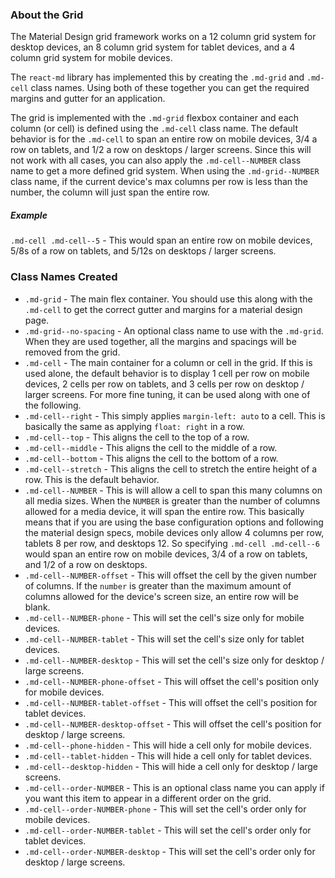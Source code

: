 ### About the Grid

The Material Design grid framework works on a 12 column grid system for desktop devices,
an 8 column grid system for tablet devices, and a 4 column grid system for mobile devices.

The `react-md` library has implemented this by creating the `.md-grid` and `.md-cell`
class names. Using both of these together you can get the required margins and gutter for an
application.

The grid is implemented with the `.md-grid` flexbox container and each column (or cell)
is defined using the `.md-cell` class name. The default behavior is for the `.md-cell`
to span an entire row on mobile devices, 3/4 a row on tablets, and 1/2 a row on desktops /
larger screens. Since this will not work with all cases, you can also apply the `.md-cell--NUMBER`
class name to get a more defined grid system. When using the `.md-grid--NUMBER` class name,
if the current device's max columns per row is less than the number, the column will just span the
entire row.

##### Example
`.md-cell .md-cell--5` - This would span an entire row on mobile devices, 5/8s of a row on tablets,
and 5/12s on desktops / larger screens.

### Class Names Created
- `.md-grid` - The main flex container. You should use this along with the `.md-cell` to get
the correct gutter and margins for a material design page.
- `.md-grid--no-spacing` - An optional class name to use with the `.md-grid`. When they are used
together, all the margins and spacings will be removed from the grid.
- `.md-cell` - The main container for a column or cell in the grid. If this is used alone, the default
behavior is to display 1 cell per row on mobile devices, 2 cells per row on tablets, and 3 cells per row
on desktop / larger screens. For more fine tuning, it can be used along with one of the following.
- `.md-cell--right` - This simply applies `margin-left: auto` to a cell. This is basically the same as applying
`float: right` in a row.
- `.md-cell--top` - This aligns the cell to the top of a row.
- `.md-cell--middle` - This aligns the cell to the middle of a row.
- `.md-cell--bottom` - This aligns the cell to the bottom of a row.
- `.md-cell--stretch` - This aligns the cell to stretch the entire height of a row. This is the default behavior.
- `.md-cell--NUMBER` - This is will allow a cell to span this many columns on all media sizes. When the `NUMBER`
is greater than the number of columns allowed for a media device, it will span the entire row. This basically means
that if you are using the base configuration options and following the material design specs, mobile devices only
allow 4 columns per row, tablets 8 per row, and desktops 12. So specifying `.md-cell .md-cell--6` would span an
entire row on mobile devices, 3/4 of a row on tablets, and 1/2 of a row on desktops.
- `.md-cell--NUMBER-offset` - This will offset the cell by the given number of columns. If the `number` is greater
than the maximum amount of columns allowed for the device's screen size, an entire row will be blank.
- `.md-cell--NUMBER-phone` - This will set the cell's size only for mobile devices.
- `.md-cell--NUMBER-tablet` - This will set the cell's size only for tablet devices.
- `.md-cell--NUMBER-desktop` - This will set the cell's size only for desktop / large screens.
- `.md-cell--NUMBER-phone-offset` - This will offset the cell's position only for mobile devices.
- `.md-cell--NUMBER-tablet-offset` - This will offset the cell's position for tablet devices.
- `.md-cell--NUMBER-desktop-offset` - This will offset the cell's position for desktop / large screens.
- `.md-cell--phone-hidden` - This will hide a cell only for mobile devices.
- `.md-cell--tablet-hidden` - This will hide a cell only for tablet devices.
- `.md-cell--desktop-hidden` - This will hide a cell only for desktop / large screens.
- `.md-cell--order-NUMBER` - This is an optional class name you can apply if you want this item to appear in a different
order on the grid.
- `.md-cell--order-NUMBER-phone` - This will set the cell's order only for mobile devices.
- `.md-cell--order-NUMBER-tablet` - This will set the cell's order only for tablet devices.
- `.md-cell--order-NUMBER-desktop` - This will set the cell's order only for desktop / large screens.
